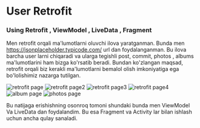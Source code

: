 # User Retrofit 

### Using Retrofit , ViewModel , LiveData , Fragment 

Men retrofit orqali ma'lumotlarni oluvchi ilova yaratganman. Bunda men https://jsonplaceholder.typicode.com/ url dan foydalanganman. 
Bu ilova barcha user larni chiqaradi va ularga tegishli post, commit, photos , albums ma'lumotlarini ham bizga ko'rsatib beradi.
Bundan ko'zlangan maqsad, retrofit orqali biz kerakli ma'lumotlarni bemalol olish imkoniyatiga ega bo'lolishimiz nazarga tutilgan.


![retrofit page](https://user-images.githubusercontent.com/82223231/133873046-32475c40-c752-402d-a77b-8e807f5345ae.jpg)
![retrofit page2](https://user-images.githubusercontent.com/82223231/133873116-98422c41-288e-452c-a1b0-e52bba2a9e03.jpg)
![retrofit page3](https://user-images.githubusercontent.com/82223231/133873137-c9b4cc40-d217-413f-90ad-ebcae7f57f14.jpg)
![retrofit page4](https://user-images.githubusercontent.com/82223231/133873154-fb28f4be-1950-4df2-9b81-6065a7112fb4.jpg)
![album page](https://user-images.githubusercontent.com/82223231/133873177-048cdcb6-2814-4a24-bff1-cea99a005221.jpg)
![photos page](https://user-images.githubusercontent.com/82223231/133873196-82b74285-10e6-44b7-bc08-6be47c023431.jpg)

Bu natijaga erishishning osonroq tomoni shundaki bunda men ViewModel Va LiveData dan foydalandim. Bu esa  Fragment va Activity lar bilan ishlash  uchun ancha qulay sanaladi. 



